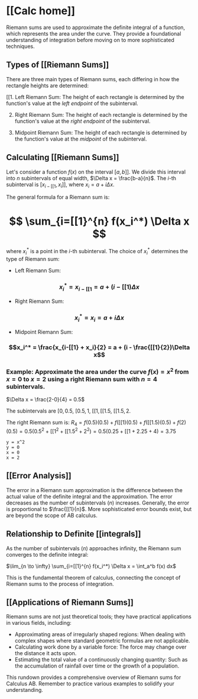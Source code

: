 # [[Calc home]]
Riemann sums are used to approximate the definite integral of a function, which represents the area under the curve.  They provide a foundational understanding of integration before moving on to more sophisticated techniques.

## Types of [[Riemann Sums]] 
There are three main types of Riemann sums, each differing in how the rectangle heights are determined:

[[1. Left Riemann Sum: The height of each rectangle is determined by the function's value at the *left endpoint* of the subinterval.

2. Right Riemann Sum: The height of each rectangle is determined by the function's value at the *right endpoint* of the subinterval.

3. Midpoint Riemann Sum: The height of each rectangle is determined by the function's value at the *midpoint* of the subinterval.


##  Calculating [[Riemann Sums]] 
Let's consider a function $f(x)$ on the interval $[a, b]]$. We divide this interval into $n$ subintervals of equal width, $\Delta x = \frac{b-a}{n}$.  The $i$-th subinterval is $[x_{i-[[1}, x_i]]$, where $x_i = a + i\Delta x$.

The general formula for a Riemann sum is:
# $$ \sum_{i=[[1}^{n} f(x_i^*) \Delta x $$
where $x_i^*$ is a point in the $i$-th subinterval.  The choice of $x_i^*$ determines the type of Riemann sum:
* Left Riemann Sum: 
### $$x_i^* = x_{i-[[1} = a + (i-[[1)\Delta x$$
* Right Riemann Sum: 
### $$x_i^* = x_i = a + i\Delta x$$
* Midpoint Riemann Sum: 
### $$x_i^* = \frac{x_{i-[[1} + x_i}{2} = a + (i - \frac{[[1}{2})\Delta x$$
### Example: Approximate the area under the curve $f(x) = x^2$ from $x=0$ to $x=2$ using a right Riemann sum with $n=4$ subintervals.

$\Delta x = \frac{2-0}{4} = 0.5$

The subintervals are $[0, 0.5$, $[0.5, 1$, $[[1, [[1.5$, $[[1.5, 2$.

The right Riemann sum is:
$R_4 = f(0.5)(0.5) + f([[1)(0.5) + f([[1.5)(0.5) + f(2)(0.5) = 0.5(0.5^2 + [[1^2 + [[1.5^2 + 2^2) = 0.5(0.25 + [[1 + 2.25 + 4) = 3.75$


```desmos-graph
y = x^2
y = 0
x = 0
x = 2
```

## [[Error Analysis]]

The error in a Riemann sum approximation is the difference between the actual value of the definite integral and the approximation. The error decreases as the number of subintervals ($n$) increases.  Generally, the error is proportional to $\frac{[[1}{n}$.  More sophisticated error bounds exist, but are beyond the scope of AB calculus.


##  Relationship to Definite [[integrals]]

As the number of subintervals ($n$) approaches infinity, the Riemann sum converges to the definite integral:

$\lim_{n \to \infty} \sum_{i=[[1}^{n} f(x_i^*) \Delta x = \int_a^b f(x) dx$

This is the fundamental theorem of calculus, connecting the concept of Riemann sums to the process of integration.


## [[Applications of Riemann Sums]]

Riemann sums are not just theoretical tools; they have practical applications in various fields, including:

* Approximating areas of irregularly shaped regions:  When dealing with complex shapes where standard geometric formulas are not applicable.
* Calculating work done by a variable force:  The force may change over the distance it acts upon.
* Estimating the total value of a continuously changing quantity:  Such as the accumulation of rainfall over time or the growth of a population.


This rundown provides a comprehensive overview of Riemann sums for Calculus AB. Remember to practice various examples to solidify your understanding.
